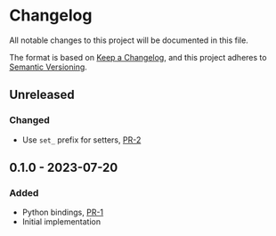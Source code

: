 # Changelog

All notable changes to this project will be documented in this file.

The format is based on [Keep a Changelog](https://keepachangelog.com/en/1.0.0/),
and this project adheres to [Semantic Versioning](https://semver.org/spec/v2.0.0.html).

## Unreleased

### Changed

- Use `set_` prefix for setters, [PR-2](https://github.com/panda-official/DriftBytes/pull/2)

## 0.1.0 - 2023-07-20

### Added

- Python bindings, [PR-1](https://github.com/panda-official/DriftBytes/pull/1)
- Initial implementation
